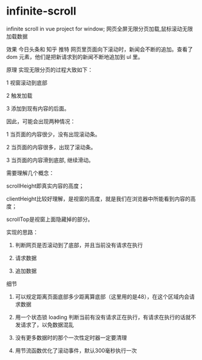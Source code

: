 # infinite-scroll
infinite scroll in vue project for window; 网页全屏无限分页加载,鼠标滚动无限加载数据

效果
今日头条和 知乎 推特 网页里页面向下滚动时，新闻会不断的追加。查看了 dom 元素，他们是把新请求到的新闻不断地追加到 ul 里。

原理
实现无限分页的过程大致如下：

1 视窗滚动到底部

2 触发加载

3 添加到现有内容的后面。

因此，可能会出现两种情况：

1 当页面的内容很少，没有出现滚动条。

2 当页面的内容很多，出现了滚动条。

3 当页面的内容滑到底部, 继续滑动。

需要理解几个概念：

scrollHeight即真实内容的高度；

clientHeight比较好理解，是视窗的高度，就是我们在浏览器中所能看到内容的高度；

scrollTop是视窗上面隐藏掉的部分。

实现的思路：

1. 判断网页是否滚动到了底部，并且当前没有请求在执行

2. 请求数据

3. 追加数据


细节
1. 可以规定距离页面底部多少距离算底部（这里用的是48），在这个区域内会请求数据

2. 用一个状态锁 loading 判断当前有没有请求正在执行，有请求在执行的话就不发请求了，以免数据混乱

3. 没有更多数据时的那个一次性定时器一定要清理

4. 用节流函数优化了滚动事件，默认300毫秒执行一次
